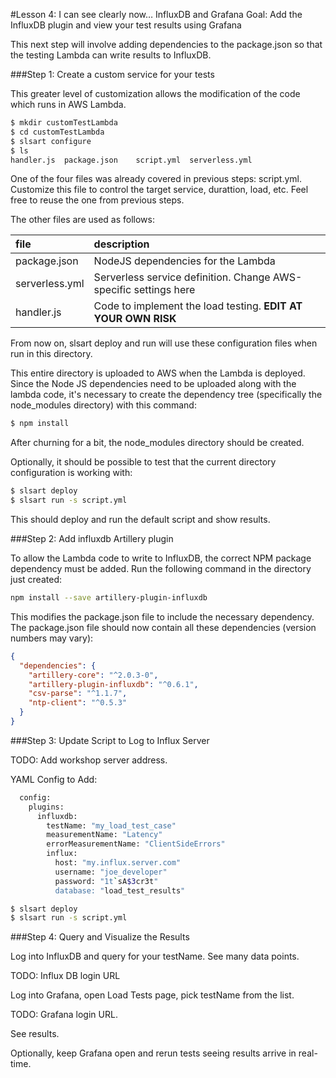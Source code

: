 #Lesson 4: I can see clearly now… InfluxDB and Grafana
Goal: Add the InfluxDB plugin and view your test results using Grafana

This next step will involve adding dependencies to the package.json so that the testing Lambda can write results to InfluxDB.

###Step 1: Create a custom service for your tests

This greater level of customization allows the modification of the code which runs in AWS Lambda.

```sh
$ mkdir customTestLambda
$ cd customTestLambda
$ slsart configure
$ ls
handler.js	package.json	script.yml	serverless.yml
```

One of the four files was already covered in previous steps: script.yml. Customize this file to control the target service, durattion, load, etc. Feel free to reuse the one from previous steps.

The other files are used as follows:

|file|description|
|:----|:----------|
|package.json|NodeJS dependencies for the Lambda|
|serverless.yml|Serverless service definition. Change AWS-specific settings here|
|handler.js|Code to implement the load testing. **EDIT AT YOUR OWN RISK**|

From now on, slsart deploy and run will use these configuration files when run in this directory.

This entire directory is uploaded to AWS when the Lambda is deployed. Since the Node JS dependencies need to be uploaded along with the lambda code, it's necessary to create the dependency tree (specifically the node_modules directory) with this command:

```sh
$ npm install
```

After churning for a bit, the node_modules directory should be created.

Optionally, it should be possible to test that the current directory configuration is working with:

```sh
$ slsart deploy
$ slsart run -s script.yml
```

This should deploy and run the default script and show results.

###Step 2: Add influxdb Artillery plugin

To allow the Lambda code to write to InfluxDB, the correct NPM package dependency must be added. Run the following command in the directory just created:

```sh
npm install --save artillery-plugin-influxdb
```

This modifies the package.json file to include the necessary dependency. The package.json file should now contain all these dependencies (version numbers may vary):

```JSON
{
  "dependencies": {
    "artillery-core": "^2.0.3-0",
    "artillery-plugin-influxdb": "^0.6.1",
    "csv-parse": "^1.1.7",
    "ntp-client": "^0.5.3"
  }
}
```

###Step 3: Update Script to Log to Influx Server

TODO: Add workshop server address.

YAML Config to Add:

```sh
  config: 
    plugins: 
      influxdb: 
        testName: "my_load_test_case"
        measurementName: "Latency"
        errorMeasurementName: "ClientSideErrors"
        influx: 
          host: "my.influx.server.com"
          username: "joe_developer"
          password: "1t`sA$3cr3t"
          database: "load_test_results"


```

```sh
$ slsart deploy
$ slsart run -s script.yml
```

###Step 4: Query and Visualize the Results

Log into InfluxDB and query for your testName. See many data points.

TODO: Influx DB login URL

Log into Grafana, open Load Tests page, pick testName from the list.

TODO: Grafana login URL.

See results.

Optionally, keep Grafana open and rerun tests seeing results arrive in real-time.
